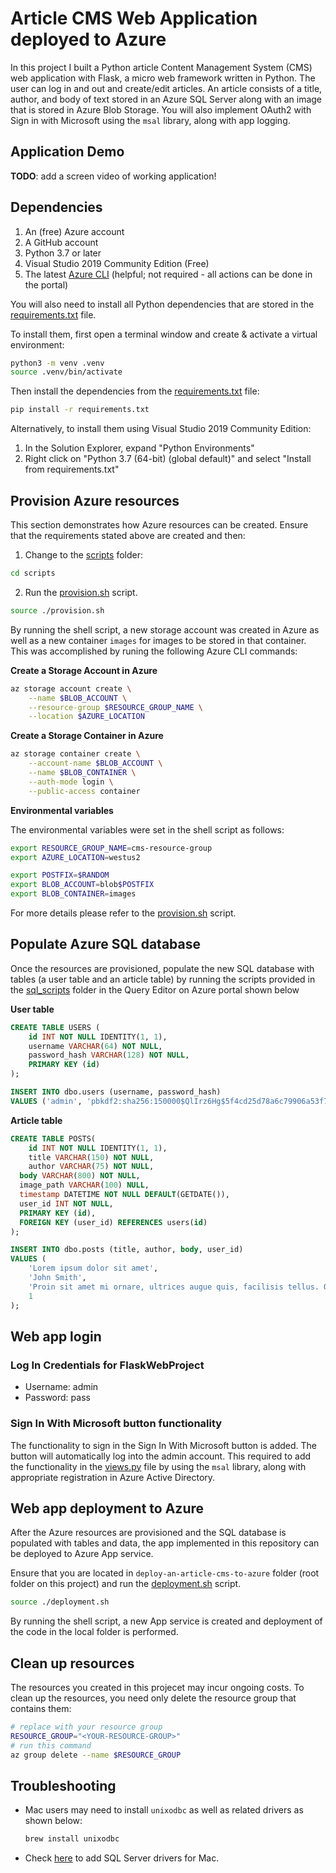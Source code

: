 # Article CMS Web Application deployed to Azure

In this project I built a Python article Content Management System (CMS) web application with Flask, a micro web framework written in Python. The user can log in and out and create/edit articles. An article consists of a title, author, and body of text stored in an Azure SQL Server along with an image that is stored in Azure Blob Storage. You will also implement OAuth2 with Sign in with Microsoft using the `msal` library, along with app logging.

## Application Demo
**TODO**: add a screen video of working application!

## Dependencies

1. An (free) Azure account
2. A GitHub account
3. Python 3.7 or later
4. Visual Studio 2019 Community Edition (Free)
5. The latest [Azure CLI](https://docs.microsoft.com/cli/azure/install-azure-cli?view=azure-cli-latest) (helpful; not required - all actions can be done in the portal)

You will also need to install all Python dependencies that are stored in the [requirements.txt](requirements.txt) file. 

To install them, first open a terminal window and create & activate a virtual environment: 

```bash
python3 -m venv .venv
source .venv/bin/activate
```

Then install the dependencies from the [requirements.txt](requirements.txt) file:

```bash
pip install -r requirements.txt 
```

Alternatively, to install them using Visual Studio 2019 Community Edition:

1. In the Solution Explorer, expand "Python Environments"
2. Right click on "Python 3.7 (64-bit) (global default)" and select "Install from requirements.txt"

## Provision Azure resources
This section demonstrates how Azure resources can be created. Ensure that the requirements stated above are created and then:

1. Change to the [scripts](scripts) folder:

  ```bash
  cd scripts
  ```

2. Run the [provision.sh](scripts/provision.sh) script. 

  ```bash
  source ./provision.sh
  ```
  
By running the shell script, a new storage account was created in Azure as well as a new container `images` for images to be stored in that container.
This was accomplished by runing the following Azure CLI commands:

**Create a Storage Account in Azure**
```bash
az storage account create \
    --name $BLOB_ACCOUNT \
    --resource-group $RESOURCE_GROUP_NAME \
    --location $AZURE_LOCATION
```

**Create a Storage Container in Azure**
```bash
az storage container create \
    --account-name $BLOB_ACCOUNT \
    --name $BLOB_CONTAINER \
    --auth-mode login \
    --public-access container
```

**Environmental variables**

The environmental variables were set in the shell script as follows:

```bash
export RESOURCE_GROUP_NAME=cms-resource-group
export AZURE_LOCATION=westus2

export POSTFIX=$RANDOM
export BLOB_ACCOUNT=blob$POSTFIX
export BLOB_CONTAINER=images
```

For more details please refer to the [provision.sh](scripts/provision.sh) script.

## Populate Azure SQL database
Once the resources are provisioned, populate the new SQL database with tables (a user table and an article table) by running the scripts provided in the [sql_scripts](sql_scripts) folder in the Query Editor on Azure portal shown below  

  **User table**
  ```sql
  CREATE TABLE USERS (
      id INT NOT NULL IDENTITY(1, 1),
      username VARCHAR(64) NOT NULL,
      password_hash VARCHAR(128) NOT NULL,
      PRIMARY KEY (id)
  );

  INSERT INTO dbo.users (username, password_hash)
  VALUES ('admin', 'pbkdf2:sha256:150000$QlIrz6Hg$5f4cd25d78a6c79906a53f74ef5d3bb2609af2b39d9e5dd6f3beabd8c854dd60')
  ```

  **Article table**
  ```sql
  CREATE TABLE POSTS(
      id INT NOT NULL IDENTITY(1, 1),
      title VARCHAR(150) NOT NULL,
      author VARCHAR(75) NOT NULL,
    body VARCHAR(800) NOT NULL,
    image_path VARCHAR(100) NULL,
    timestamp DATETIME NOT NULL DEFAULT(GETDATE()),
    user_id INT NOT NULL,
    PRIMARY KEY (id),
    FOREIGN KEY (user_id) REFERENCES users(id)
  );

  INSERT INTO dbo.posts (title, author, body, user_id)
  VALUES (
      'Lorem ipsum dolor sit amet',
      'John Smith',
      'Proin sit amet mi ornare, ultrices augue quis, facilisis tellus. Quisque neque dui, tincidunt sed volutpat quis, maximus sed est. Sed justo orci, rhoncus ac nulla eu, rhoncus luctus justo. Etiam maximus, felis eu varius fermentum, libero orci egestas purus, id condimentum mauris orci nec nibh. Vivamus risus ipsum, semper vel nibh in, suscipit commodo massa. Suspendisse non velit vitae neque condimentum viverra vel eget enim. Vestibulum ante ipsum primis in faucibus orci luctus et ultrices posuere cubilia Curae; Vivamus fermentum sagittis ligula et fringilla. Aenean nec lacinia lacus.',
      1
  );
  ```

## Web app login

### Log In Credentials for FlaskWebProject 

- Username: admin
- Password: pass

### Sign In With Microsoft button functionality

The functionality to sign in the Sign In With Microsoft button is added. The button will automatically log into the admin account. This required to add the functionality in the [views.py](FlaskWebProject/views.py) file by using the `msal` library, along with appropriate registration in Azure Active Directory.

## Web app deployment to Azure 

After the Azure resources are provisioned and the SQL database is populated with tables and data, the app implemented in this repository can be deployed to Azure App service. 

Ensure that you are located in `deploy-an-article-cms-to-azure` folder (root folder on this project) and run the [deployment.sh](scripts/deployment.sh) script. 

  ```bash
  source ./deployment.sh
  ```
  
By running the shell script, a new App service is created and deployment of the code in the local folder is performed.


## Clean up resources
The resources you created in this projecet may incur ongoing costs. To clean up the resources, you need only delete the resource group that contains them:

```bash
# replace with your resource group
RESOURCE_GROUP="<YOUR-RESOURCE-GROUP>"
# run this command
az group delete --name $RESOURCE_GROUP
```

## Troubleshooting

- Mac users may need to install `unixodbc` as well as related drivers as shown below:
    ```bash
    brew install unixodbc
    ```
- Check [here](https://docs.microsoft.com/en-us/sql/connect/odbc/linux-mac/install-microsoft-odbc-driver-sql-server-macos?view=sql-server-ver15) to add SQL Server drivers for Mac.
